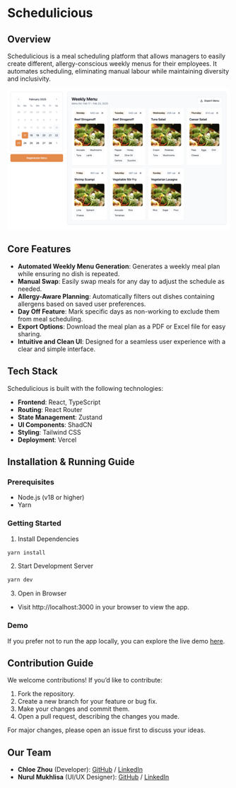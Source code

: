 # Schedulicious

## Overview
Schedulicious is a meal scheduling platform that allows managers to easily create different, allergy-conscious weekly menus for their employees. It automates scheduling, eliminating manual labour while maintaining diversity and inclusivity.

![Schedulcious UI](./public/schedulicious-ui.png)

## Core Features
- **Automated Weekly Menu Generation**: Generates a weekly meal plan while ensuring no dish is repeated.
- **Manual Swap**: Easily swap meals for any day to adjust the schedule as needed.
- **Allergy-Aware Planning**: Automatically filters out dishes containing allergens based on saved user preferences.
- **Day Off Feature**: Mark specific days as non-working to exclude them from meal scheduling.
- **Export Options**: Download the meal plan as a PDF or Excel file for easy sharing.
- **Intuitive and Clean UI**: Designed for a seamless user experience with a clear and simple interface.

## Tech Stack
Schedulicious is built with the following technologies:
- **Frontend**: React, TypeScript
- **Routing**: React Router
- **State Management**: Zustand
- **UI Components**: ShadCN
- **Styling**: Tailwind CSS
- **Deployment**: Vercel


## Installation & Running Guide

### Prerequisites
- Node.js (v18 or higher)
- Yarn

### Getting Started

1. Install Dependencies
```bash
yarn install
```

2. Start Development Server
```bash
yarn dev
```
3. Open in Browser
- Visit http://localhost:3000 in your browser to view the app.

### Demo

If you prefer not to run the app locally, you can explore the live demo [here](https://schedulicious.vercel.app/).

## Contribution Guide

We welcome contributions! If you’d like to contribute:
1. Fork the repository.
2. Create a new branch for your feature or bug fix.
3. Make your changes and commit them.
4. Open a pull request, describing the changes you made.

For major changes, please open an issue first to discuss your ideas.

## Our Team
- **Chloe Zhou** (Developer): [GitHub](https://github.com/chloezhoudev) / [LinkedIn](https://www.linkedin.com/in/xyzhou-developer)
- **Nurul Mukhlisa** (UI/UX Designer): [GitHub](https://github.com/numulaa) / [LinkedIn](https://www.linkedin.com/in/nurul-mukhlisa/)